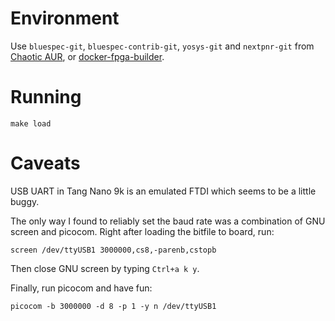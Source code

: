 # Environment

Use `bluespec-git`, `bluespec-contrib-git`, `yosys-git` and `nextpnr-git` from [Chaotic AUR](https://aur.chaotic.cx), or [docker-fpga-builder](https://github.com/thotypous/docker-fpga-builder).

# Running

```
make load
```

# Caveats

USB UART in Tang Nano 9k is an emulated FTDI which seems to be a little buggy.

The only way I found to reliably set the baud rate was a combination of GNU screen and picocom. Right after loading the bitfile to board, run:

```
screen /dev/ttyUSB1 3000000,cs8,-parenb,cstopb
```

Then close GNU screen by typing `Ctrl+a k y`.

Finally, run picocom and have fun:

```
picocom -b 3000000 -d 8 -p 1 -y n /dev/ttyUSB1
```
